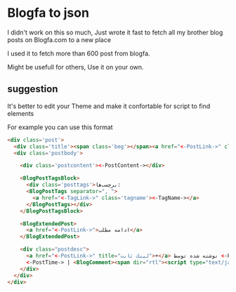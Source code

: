 # Blogfa to json

I didn't work on this so much,
Just wrote it fast to fetch all my brother blog posts on Blogfa.com to a new place

I used it to fetch more than 600 post from blogfa.

Might be usefull for others,
Use it on your own.


## suggestion
It's better to edit your Theme and make it confortable for script to find elements

For example you can use this format
```html
<div class='post'>
  <div class='title'><span class='beg'></span><a href="<-PostLink->" class='posttitle'><-PostTitle-></a><span class='end'></span></div>
  <div class='postbody'>

    <div class='postcontent'><-PostContent-></div>

    <BlogPostTagsBlock>
      <div class='posttags'>برچسب‌ها:
      <BlogPostTags separator=", ">
        <a href="<-TagLink->" class='tagname'><-TagName-></a>
      </BlogPostTags></div>
    </BlogPostTagsBlock>

    <BlogExtendedPost>
      <a href="<-PostLink->">ادامه مطلب</a>
    </BlogExtendedPost>

    <div class="postdesc">
      <a href="<-PostLink->" title="لينك ثابت">+</a> نوشته شده توسط <-PostAuthor-> در <span class='postdate'><-PostDate-></span> و ساعت
      <-PostTime-> | <BlogComment><span dir="rtl"><script type="text/javascript">GetBC(<-PostId->);</script></span></BlogComment>
    </div>
  </div>
</div>
```
